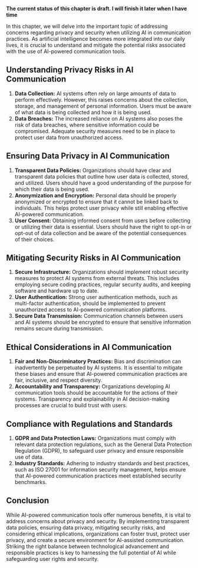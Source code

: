 **The current status of this chapter is draft. I will finish it later when I have time**

In this chapter, we will delve into the important topic of addressing concerns regarding privacy and security when utilizing AI in communication practices. As artificial intelligence becomes more integrated into our daily lives, it is crucial to understand and mitigate the potential risks associated with the use of AI-powered communication tools.

Understanding Privacy Risks in AI Communication
-----------------------------------------------

1. **Data Collection:** AI systems often rely on large amounts of data to perform effectively. However, this raises concerns about the collection, storage, and management of personal information. Users must be aware of what data is being collected and how it is being used.
2. **Data Breaches:** The increased reliance on AI systems also poses the risk of data breaches, where sensitive information could be compromised. Adequate security measures need to be in place to protect user data from unauthorized access.

Ensuring Data Privacy in AI Communication
-----------------------------------------

1. **Transparent Data Policies:** Organizations should have clear and transparent data policies that outline how user data is collected, stored, and utilized. Users should have a good understanding of the purpose for which their data is being used.
2. **Anonymization and Encryption:** Personal data should be properly anonymized or encrypted to ensure that it cannot be linked back to individuals. This helps protect user privacy while still enabling effective AI-powered communication.
3. **User Consent:** Obtaining informed consent from users before collecting or utilizing their data is essential. Users should have the right to opt-in or opt-out of data collection and be aware of the potential consequences of their choices.

Mitigating Security Risks in AI Communication
---------------------------------------------

1. **Secure Infrastructure:** Organizations should implement robust security measures to protect AI systems from external threats. This includes employing secure coding practices, regular security audits, and keeping software and hardware up to date.
2. **User Authentication:** Strong user authentication methods, such as multi-factor authentication, should be implemented to prevent unauthorized access to AI-powered communication platforms.
3. **Secure Data Transmission:** Communication channels between users and AI systems should be encrypted to ensure that sensitive information remains secure during transmission.

Ethical Considerations in AI Communication
------------------------------------------

1. **Fair and Non-Discriminatory Practices:** Bias and discrimination can inadvertently be perpetuated by AI systems. It is essential to mitigate these biases and ensure that AI-powered communication practices are fair, inclusive, and respect diversity.
2. **Accountability and Transparency:** Organizations developing AI communication tools should be accountable for the actions of their systems. Transparency and explainability in AI decision-making processes are crucial to build trust with users.

Compliance with Regulations and Standards
-----------------------------------------

1. **GDPR and Data Protection Laws:** Organizations must comply with relevant data protection regulations, such as the General Data Protection Regulation (GDPR), to safeguard user privacy and ensure responsible use of data.
2. **Industry Standards:** Adhering to industry standards and best practices, such as ISO 27001 for information security management, helps ensure that AI-powered communication practices meet established security benchmarks.

Conclusion
----------

While AI-powered communication tools offer numerous benefits, it is vital to address concerns about privacy and security. By implementing transparent data policies, ensuring data privacy, mitigating security risks, and considering ethical implications, organizations can foster trust, protect user privacy, and create a secure environment for AI-assisted communication. Striking the right balance between technological advancement and responsible practices is key to harnessing the full potential of AI while safeguarding user rights and security.
